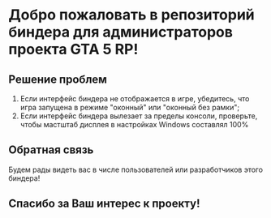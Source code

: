 # Добро пожаловать в репозиторий биндера для администраторов проекта GTA 5 RP! 


## Решение проблем
1. Если интерфейс биндера не отображается в игре, убедитесь, что игра запущена в режиме "оконный" или "оконный без рамки";
2. Если интерфейс биндера вылезает за пределы консоли, проверьте, чтобы мастштаб дисплея в настройках Windows составлял 100%

## Обратная связь

Будем рады видеть вас в числе пользователей или разработчиков этого биндера!

## Спасибо за Ваш интерес к проекту!
